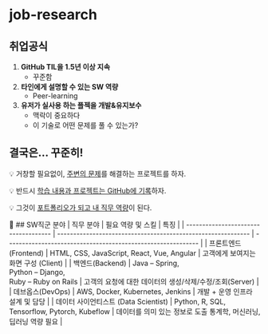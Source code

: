 # job-research

## 취업공식
1. **GitHub TIL을 1.5년 이상 지속**
   - 꾸준함
2. **타인에게 설명할 수 있는 SW 역량**
   - Peer-learning
3. **유저가 실사용 하는 플젝을 개발&유지보수**
   - 맥락이 중요하다
   - 이 기술로 어떤 문제를 풀 수 있는가?
   
## 결국은... 꾸준히!
💡 거창할 필요없이, <u>주변의 문제</u>를 해결하는 프로젝트를 하자.

💡 반드시 <u>학습 내용과 프로젝트는 GitHub에 기록</u>하자.

💡 그것이 <u>포트폴리오가 되고 내 직무 역량</u>이 된다.


📌 ## SW직군 분야
| 직무 분야                            | 필요 역량 및 스킬                                            | 특징                                                         |
| ------------------------------------ | ------------------------------------------------------------ | ------------------------------------------------------------ |
| 프론트엔드(Frontend)                 | HTML, CSS, JavaScript, React, Vue, Angular                   | 고객에게 보여지는 화면 구성 (Client)                         |
| 백엔드(Backend)                      | Java – Spring, <br />Python – Django, <br />Ruby – Ruby on Rails | 고객의 요청에 대한 데이터의 생성/삭제/수정/조회(Server)      |
| 데브옵스(DevOps)                     | AWS, Docker,  Kubernetes, Jenkins                            | 개발 + 운영 인프라 설계 및 담당                              |
| 데이터 사이언티스트 (Data Scientist) | Python, R, SQL, Tensorflow, Pytorch,  Kubeflow               | 데이터를 의미 있는 정보로 도출 통계학, 머신러닝, 딥러닝 역량 필요 |
